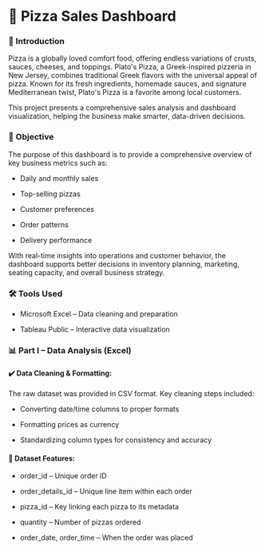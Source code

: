 # 🍕 Pizza Sales Dashboard
### 📌 Introduction
Pizza is a globally loved comfort food, offering endless variations of crusts, sauces, cheeses, and toppings. Plato's Pizza, a Greek-inspired pizzeria in New Jersey, combines traditional Greek flavors with the universal appeal of pizza. Known for its fresh ingredients, homemade sauces, and signature Mediterranean twist, Plato's Pizza is a favorite among local customers.

This project presents a comprehensive sales analysis and dashboard visualization, helping the business make smarter, data-driven decisions.

### 🎯 Objective
The purpose of this dashboard is to provide a comprehensive overview of key business metrics such as:

- Daily and monthly sales

- Top-selling pizzas

- Customer preferences

- Order patterns

- Delivery performance

With real-time insights into operations and customer behavior, the dashboard supports better decisions in inventory planning, marketing, seating capacity, and overall business strategy.

### 🛠 Tools Used
- Microsoft Excel – Data cleaning and preparation

- Tableau Public – Interactive data visualization

### 📊 Part I – Data Analysis (Excel)
#### ✔️ Data Cleaning & Formatting:
The raw dataset was provided in CSV format. Key cleaning steps included:

- Converting date/time columns to proper formats

- Formatting prices as currency

- Standardizing column types for consistency and accuracy

#### 📁 Dataset Features:
- order_id – Unique order ID

- order_details_id – Unique line item within each order

- pizza_id – Key linking each pizza to its metadata

- quantity – Number of pizzas ordered

- order_date, order_time – When the order was placed
